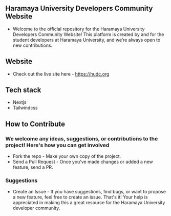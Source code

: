 ## Haramaya University Developers Community Website
-  Welcome to the official repository for the Haramaya University Developers Community Website! This platform is created by and for the student developers at Haramaya University, and we’re always open to new contributions.

## Website
* Check out the live site here -  https://hudc.org

## Tech stack
- Nextjs
- Tailwindcss

## How to Contribute
### We welcome any ideas, suggestions, or contributions to the project! Here's how you can get involved
- Fork the repo - Make your own copy of the project.
- Send a Pull Request - Once you've made changes or added a new feature, send a PR.
### Suggestions
- Create an Issue - If you have suggestions, find bugs, or want to propose a new feature, feel free to create an issue.
That's it! Your help is appreciated in making this a great resource for the Haramaya University developer community.
